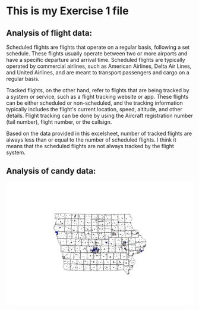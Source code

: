 # This is my Exercise 1 file
## Analysis of flight data: 
Scheduled flights are flights that operate on a regular basis, following a set schedule. These flights usually operate between two or more airports and have a 
specific departure and arrival time. Scheduled flights are typically operated by commercial airlines, such as American Airlines, Delta Air Lines, and United Airlines, 
and are meant to transport passengers and cargo on a regular basis.

Tracked flights, on the other hand, refer to flights that are being tracked by a system or service, such as a flight tracking website or app. These flights can be 
either scheduled or non-scheduled, and the tracking information typically includes the flight's current location, speed, altitude, and other details. 
Flight tracking can be done by using the Aircraft registration number (tail number), flight number, or the callsign.

Based on the data provided in this excelsheet, number of tracked flights are always less than or equal to the number of scheduled flights. 
I think it means that the scheduled flights are not always tracked by the flight system.

## Analysis of candy data: 
![This is the analysis of candy data](ex2b.jpg)

